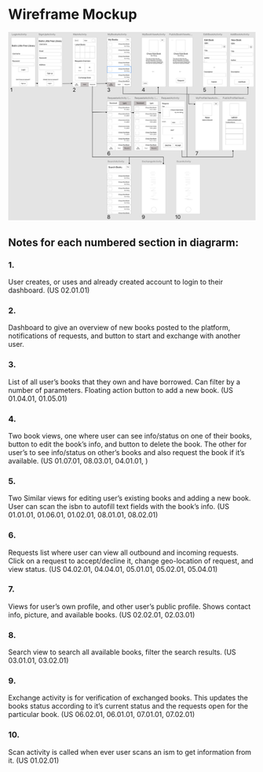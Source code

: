 # Wireframe Mockup
<img src="Wireframe.png" />

## Notes for each numbered section in diagrarm: 

### 1.
User creates, or uses and already created account to login to their dashboard. (US 02.01.01)
### 2.
Dashboard to give an overview of new books posted to the platform, notifications of requests, and button to start and exchange with another user. 
### 3.
List of all user’s books that they own and have borrowed. Can filter by a number of parameters. Floating action button to add a new book. (US 01.04.01, 01.05.01) 
### 4.
Two book views, one where user can see info/status on one of their books, button to edit the book’s info, and button to delete the book. The other for user’s to see info/status on other’s books and also request the book if it’s available. (US 01.07.01, 08.03.01, 04.01.01, )
### 5.
Two Similar views for editing user’s existing books and adding a new book. User can scan the isbn to autofill text fields with the book’s info. (US 01.01.01, 01.06.01, 01.02.01, 08.01.01, 08.02.01)
### 6.
Requests list where user can view all outbound and incoming requests. Click on a request to accept/decline it, change geo-location of request, and view status. (US 04.02.01, 04.04.01, 05.01.01, 05.02.01, 05.04.01)
### 7. 
Views for user’s own profile, and other user’s public profile. Shows contact info, picture, and available books. (US 02.02.01, 02.03.01)
### 8.
Search view to search all available books, filter the search results. (US 03.01.01, 03.02.01)
### 9.
Exchange activity is for verification of exchanged books. This updates the books status according to it’s current status and the requests open for the particular book. (US 06.02.01, 06.01.01, 07.01.01, 07.02.01) 
### 10.
Scan activity is called when ever user scans an ism to get information from it. (US 01.02.01) 






